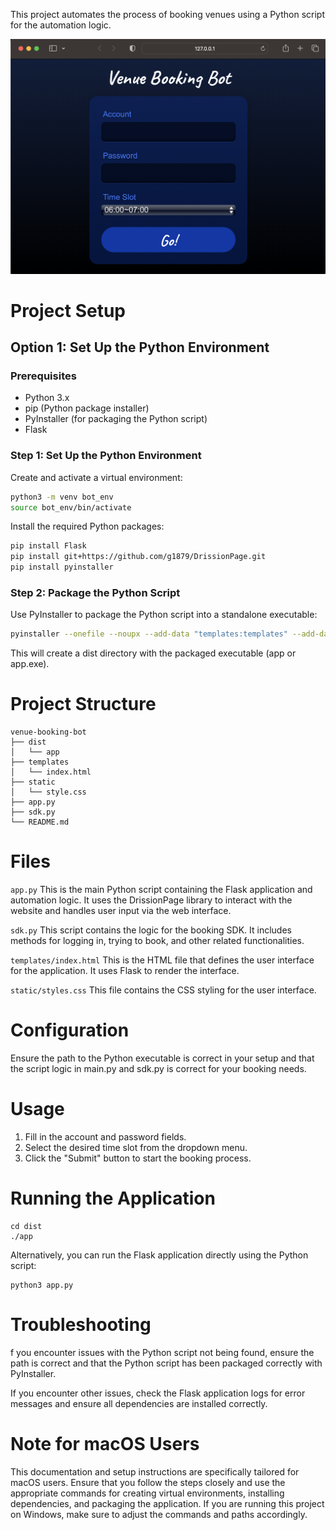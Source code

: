 This project automates the process of booking venues using a Python script for the automation logic.

![demo](./demo.png)

# Project Setup
## Option 1: Set Up the Python Environment

### Prerequisites

- Python 3.x
- pip (Python package installer)
- PyInstaller (for packaging the Python script)
- Flask

### Step 1: Set Up the Python Environment
Create and activate a virtual environment:

```bash
python3 -m venv bot_env
source bot_env/bin/activate
```

Install the required Python packages:
```bash
pip install Flask
pip install git+https://github.com/g1879/DrissionPage.git
pip install pyinstaller
```

### Step 2: Package the Python Script
Use PyInstaller to package the Python script into a standalone executable:

```bash
pyinstaller --onefile --noupx --add-data "templates:templates" --add-data "static:static" --hidden-import "sdk" app.py
```
This will create a dist directory with the packaged executable (app or app.exe).

# Project Structure
```
venue-booking-bot
├── dist
│   └── app           
├── templates          
│   └── index.html     
├── static             
│   └── style.css      
├── app.py             
├── sdk.py             
└── README.md          

```

# Files

`app.py`
This is the main Python script containing the Flask application and automation logic. It uses the DrissionPage library to interact with the website and handles user input via the web interface.

`sdk.py`
This script contains the logic for the booking SDK. It includes methods for logging in, trying to book, and other related functionalities.

`templates/index.html`
This is the HTML file that defines the user interface for the application. It uses Flask to render the interface.

`static/styles.css`
This file contains the CSS styling for the user interface.



# Configuration
Ensure the path to the Python executable is correct in your setup and that the script logic in main.py and sdk.py is correct for your booking needs.

# Usage
1. Fill in the account and password fields.
2. Select the desired time slot from the dropdown menu.
3. Click the "Submit" button to start the booking process.

# Running the Application
```
cd dist
./app
```
Alternatively, you can run the Flask application directly using the Python script:
```
python3 app.py
```

# Troubleshooting
f you encounter issues with the Python script not being found, ensure the path is correct and that the Python script has been packaged correctly with PyInstaller.

If you encounter other issues, check the Flask application logs for error messages and ensure all dependencies are installed correctly.

# Note for macOS Users
This documentation and setup instructions are specifically tailored for macOS users. Ensure that you follow the steps closely and use the appropriate commands for creating virtual environments, installing dependencies, and packaging the application. If you are running this project on Windows, make sure to adjust the commands and paths accordingly.